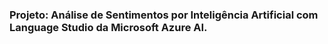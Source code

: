 ### Projeto: Análise de Sentimentos por Inteligência Artificial com Language Studio da Microsoft Azure AI.


